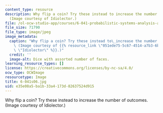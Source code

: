 ```yaml
---
content_type: resource
description: Why flip a coin? Try these instead to increase the number of outcomes.
  (Image courtesy of Idiolector.)
file: /ol-ocw-studio-app/courses/6-041-probabilistic-systems-analysis-and-applied-probability-spring-2006/e35e08a5ba1b33a4173d82637524d915_6-041s06.jpg
file_size: 71790
file_type: image/jpeg
image_metadata:
  caption: "Why flip a coin? Try these instead to\_increase the number of outcomes.\
    \ (Image courtesy of {{% resource_link \"051ede75-5c67-4514-a7b3-6b628eb7f482\"\
    \ \"Idiolector\" %}}.)"
  credit: ''
  image-alt: Dice with assorted number of faces.
learning_resource_types: []
license: https://creativecommons.org/licenses/by-nc-sa/4.0/
ocw_type: OCWImage
resourcetype: Image
title: 6-041s06.jpg
uid: e35e08a5-ba1b-33a4-173d-82637524d915
---
```

Why flip a coin? Try these instead to increase the number of outcomes. (Image courtesy of Idiolector.)